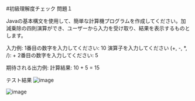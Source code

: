 ﻿#初級理解度チェック 問題１

Javaの基本構文を使用して、簡単な計算機プログラムを作成してください。加減乗除の四則演算ができ、ユーザーから入力を受け取り、結果を表示するものとします。

入力例:
    1番目の数字を入力してください: 10
    演算子を入力してください (+, -, *, /): +
    2番目の数字を入力してください: 5

期待される出力例:
    計算結果: 10 + 5 = 15

テスト結果
![image](https://github.com/user-attachments/assets/2535cd3a-5c91-4c5f-9f63-935c33ace922)

![image](https://github.com/user-attachments/assets/351ffa85-b405-4f05-9707-b7704714aab9)
